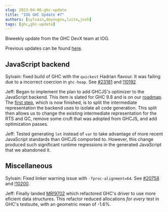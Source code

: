 ```yaml
---
slug: 2023-04-06-ghc-update
title: "IOG GHC Update #7"
authors: [sylvain,doyougnu,luite,josh]
tags: [ghc,ghc-update]
---
```


Biweekly update from the GHC DevX team at IOG.

Previous updates can be found [here](https://engineering.iog.io/tags/ghc-update).

## JavaScript backend

Sylvain: fixed build of GHC with the `quickest` Hadrian flavour. It was failing due to a incorrect coercion in `ghc-heap`. See [#23181](https://gitlab.haskell.org/ghc/ghc/-/issues/23181) and [!10192](https://gitlab.haskell.org/ghc/ghc/-/merge_requests/10192)

Jeff: Began to implement the plan to add GHCJS's optimizer to the JavaScript
backend. This item is slated for GHC 9.8 and is on our
[roadmap](https://gitlab.haskell.org/ghc/ghc/-/wikis/javascript-backend). The
[first step](https://gitlab.haskell.org/ghc/ghc/-/merge_requests/10142), which
is now finished, is to split the intermediate representation the backend uses to
isolate all code generation. This split then allows us to change the existing
intermediate representation for the RTS and GC, remove some cruft that was
adopted from GHCJS, and add optimization passes.

Jeff: Tested generating `let` instead of `var` to take advantage of more recent
JavaScript standards than GHCJS comported to. However, this change produced such
significant runtime regressions in the generated JavaScript that we abandoned it. 

## Miscellaneous

Sylvain: Fixed linker warning issue with `-fproc-alignment=64`. See
[#20758](https://gitlab.haskell.org/ghc/ghc/-/issues/20758) and [!10200](https://gitlab.haskell.org/ghc/ghc/-/merge_requests/10200).

Jeff: Finally landed
[MR!9702](https://gitlab.haskell.org/ghc/ghc/-/merge_requests/9702) which
refactored GHC's driver to use more eficient data structures. This refactor
reduced allocations _for every_ test in GHC's testsuite, with an geometric mean
of -1.6%.
